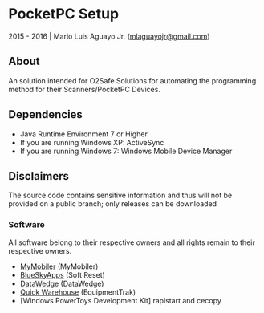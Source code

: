 # PocketPC Setup
2015 - 2016 | Mario Luis Aguayo Jr. (mlaguayojr@gmail.com)

## About
An solution intended for O2Safe Solutions for automating the programming method for their Scanners/PocketPC Devices.

## Dependencies
* Java Runtime Environment 7 or Higher
* If you are running Windows XP: ActiveSync
* If you are running Windows 7: Windows Mobile Device Manager

## Disclaimers
The source code contains sensitive information and thus will not be provided on a public branch; only releases can be downloaded

### Software
All software belong to their respective owners and all rights remain to their respective owners.

* [MyMobiler] (MyMobiler)
* [BlueSkyApps] (Soft Reset)
* [DataWedge] (DataWedge)
* [Quick Warehouse] (EquipmentTrak)
* [Windows PowerToys Development Kit] rapistart and cecopy

[MyMobiler]: http://www.mymobiler.com/windowsmobile.html
[BlueSkyApps]: https://blueskyapps.blogspot.com/
[DataWedge]: http://www.barcodedatalink.com/pages/datawedge.php
[Quick Warehouse]: #
